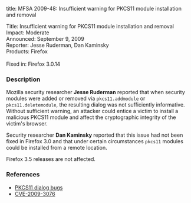 title: MFSA 2009-48: Insufficient warning for PKCS11 module installation and removal

<p>
<span class="label">Title:</span>      Insufficient warning for PKCS11 module installation and removal<br/>
<span class="label">Impact:</span>     Moderate<br/>
<span class="label">Announced:</span>  September 9, 2009<br/>
<span class="label">Reporter:</span>   Jesse Ruderman, Dan Kaminsky<br/>
<span class="label">Products:</span>   Firefox<br/>
<br/>
<span class="label">Fixed in:</span>   Firefox 3.0.14<br/>
</p>


<h3>Description</h3>

<p>Mozilla security researcher <strong>Jesse Ruderman</strong> reported
that when security modules were added or removed
via <code>pkcs11.addmodule</code> or <code>pkcs11.deletemodule</code>,
the resulting dialog was not sufficiently informative.  Without
sufficient warning, an attacker could entice a victim to install a
malicious PKCS11 module and affect the cryptographic integrity of the
victim's browser.</p>

<p>Security researcher <strong>Dan Kaminsky</strong> reported that
this issue had not been fixed in Firefox 3.0 and that under certain
circumstances <code>pkcs11</code> modules could be installed from a
remote location.</p>

<p class="note">Firefox 3.5 releases are not affected.</p>

<h3>References</h3>

<ul>
  <li><a href="https://bugzilla.mozilla.org/buglist.cgi?bug_id=326628,509413">PKCS11 dialog bugs</a></li>
  <li><a class="ex-ref" href="http://cve.mitre.org/cgi-bin/cvename.cgi?name=CVE-2009-3076">CVE-2009-3076</a></li>
</ul>



